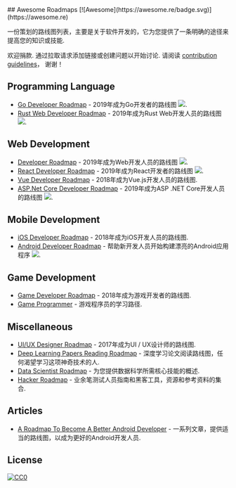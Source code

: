 <div class="github-widget" data-repo="liuchong/awesome-roadmaps"></div>
## Awesome Roadmaps [![Awesome](https://awesome.re/badge.svg)](https://awesome.re)

一份策划的路线图列表，主要是关于软件开发的，它为您提供了一条明确的途径来提高您的知识或技能.

欢迎捐款.
通过拉取请求添加链接或创建问题以开始讨论.
请阅读 [contribution guidelines](https://github.com/liuchong/awesome-roadmaps/blob/master/contributing.md)， 谢谢！



## Programming Language
- [Go Developer Roadmap](https://raw.githubusercontent.com/Alikhll/golang-developer-roadmap) -  2019年成为Go开发者的路线图 [<img src="https://img.shields.io/badge/Roadmap-2019-yellowgreen.svg">](https://raw.githubusercontent.com/Alikhll/golang-developer-roadmap).
- [Rust Web Developer Roadmap](https://raw.githubusercontent.com/csharad/rust-web-developer-roadmap) -  2019年成为Rust Web开发人员的路线图 [<img src="https://img.shields.io/badge/Roadmap-2019-yellowgreen.svg">](https://raw.githubusercontent.com/csharad/rust-web-developer-roadmap).

## Web Development
- [Developer Roadmap](https://raw.githubusercontent.com/kamranahmedse/developer-roadmap) -  2019年成为Web开发人员的路线图 [<img src="https://img.shields.io/badge/Roadmap-2019-yellowgreen.svg">](https://raw.githubusercontent.com/kamranahmedse/developer-roadmap#-introduction).
- [React Developer Roadmap](https://raw.githubusercontent.com/adam-golab/react-developer-roadmap) -  2019年成为React开发者的路线图 [<img src="https://img.shields.io/badge/Roadmap-2019-yellowgreen.svg">](https://raw.githubusercontent.com/adam-golab/react-developer-roadmap).
- [Vue Developer Roadmap](https://github.com/flaviocopes/vue-developer-roadmap) -  2018年成为Vue.js开发人员的路线图.
- [ASP.Net Core Developer Roadmap](https://raw.githubusercontent.com/MoienTajik/AspNetCore-Developer-Roadmap) -  2019年成为ASP .NET Core开发人员的路线图 [<img src="https://img.shields.io/badge/Roadmap-2019-yellowgreen.svg">](https://raw.githubusercontent.com/MoienTajik/AspNetCore-Developer-Roadmap).

## Mobile Development
- [iOS Developer Roadmap](https://github.com/BohdanOrlov/iOS-Developer-Roadmap) -  2018年成为iOS开发人员的路线图.
- [Android Developer Roadmap](https://raw.githubusercontent.com/anacoimbrag/android-developer-roadmap) - 帮助新开发人员开始构建漂亮的Android应用程序 [<img src="https://img.shields.io/badge/Roadmap-2019-yellowgreen.svg">](https://raw.githubusercontent.com/anacoimbrag/android-developer-roadmap).

## Game Development
- [Game Developer Roadmap](https://github.com/utilForever/game-developer-roadmap) -  2018年成为游戏开发者的路线图.
- [Game Programmer](https://github.com/miloyip/game-programmer) - 游戏程序员的学习路径.

## Miscellaneous
- [UI/UX Designer Roadmap](https://github.com/togiberlin/ui-ux-designer-roadmap) -  2017年成为UI / UX设计师的路线图.
- [Deep Learning Papers Reading Roadmap](https://github.com/floodsung/Deep-Learning-Papers-Reading-Roadmap) - 深度学习论文阅读路线图，任何渴望学习这项神奇技术的人.
- [Data Scientist Roadmap](https://github.com/hasbrain/data-science-roadmap) - 为您提供数据科学所需核心技能的概述.
- [Hacker Roadmap](https://github.com/Sundowndev/hacker-roadmap) - 业余笔测试人员指南和黑客工具，资源和参考资料的集合.

## Articles
- [A Roadmap To Become A Better Android Developer](https://medium.com/mindorks/a-roadmap-to-become-a-better-android-developer-3038cf7f8c8d) - 一系列文章，提供适当的路线图，以成为更好的Android开发人员.

## License

[![CC0](http://mirrors.creativecommons.org/presskit/buttons/88x31/svg/cc-zero.svg)](https://creativecommons.org/publicdomain/zero/1.0/)

